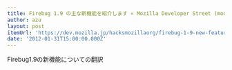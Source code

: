 ```yaml
---
title: Firebug 1.9 の主な新機能を紹介します « Mozilla Developer Street (modest)
author: azu
layout: post
itemUrl: 'https://dev.mozilla.jp/hacksmozillaorg/firebug-1-9-new-features/'
date: '2012-01-31T15:00:00.000Z'
---
```

Firebug1.9の新機能についての翻訳
